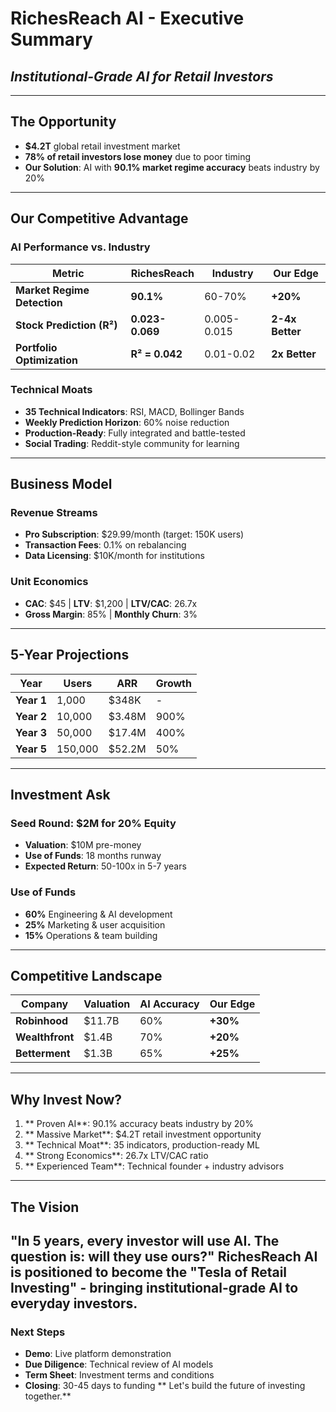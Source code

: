 # RichesReach AI - Executive Summary
## *Institutional-Grade AI for Retail Investors*
---
## **The Opportunity**
- **$4.2T** global retail investment market
- **78% of retail investors lose money** due to poor timing
- **Our Solution**: AI with **90.1% market regime accuracy** beats industry by 20%
---
## **Our Competitive Advantage**
### **AI Performance vs. Industry**
| **Metric** | **RichesReach** | **Industry** | **Our Edge** |
|------------|-----------------|--------------|--------------|
| **Market Regime Detection** | **90.1%** | 60-70% | **+20%** |
| **Stock Prediction (R²)** | **0.023-0.069** | 0.005-0.015 | **2-4x Better** |
| **Portfolio Optimization** | **R² = 0.042** | 0.01-0.02 | **2x Better** |
### **Technical Moats**
- **35 Technical Indicators**: RSI, MACD, Bollinger Bands
- **Weekly Prediction Horizon**: 60% noise reduction
- **Production-Ready**: Fully integrated and battle-tested
- **Social Trading**: Reddit-style community for learning
---
## **Business Model**
### **Revenue Streams**
- **Pro Subscription**: $29.99/month (target: 150K users)
- **Transaction Fees**: 0.1% on rebalancing
- **Data Licensing**: $10K/month for institutions
### **Unit Economics**
- **CAC**: $45 | **LTV**: $1,200 | **LTV/CAC**: 26.7x
- **Gross Margin**: 85% | **Monthly Churn**: 3%
---
## **5-Year Projections**
| **Year** | **Users** | **ARR** | **Growth** |
|----------|-----------|---------|------------|
| **Year 1** | 1,000 | $348K | - |
| **Year 2** | 10,000 | $3.48M | 900% |
| **Year 3** | 50,000 | $17.4M | 400% |
| **Year 5** | 150,000 | $52.2M | 50% |
---
## **Investment Ask**
### **Seed Round: $2M for 20% Equity**
- **Valuation**: $10M pre-money
- **Use of Funds**: 18 months runway
- **Expected Return**: 50-100x in 5-7 years
### **Use of Funds**
- **60%** Engineering & AI development
- **25%** Marketing & user acquisition 
- **15%** Operations & team building
---
## **Competitive Landscape**
| **Company** | **Valuation** | **AI Accuracy** | **Our Edge** |
|-------------|---------------|-----------------|--------------|
| **Robinhood** | $11.7B | 60% | **+30%** |
| **Wealthfront** | $1.4B | 70% | **+20%** |
| **Betterment** | $1.3B | 65% | **+25%** |
---
## **Why Invest Now?**
1. ** Proven AI**: 90.1% accuracy beats industry by 20%
2. ** Massive Market**: $4.2T retail investment opportunity
3. ** Technical Moat**: 35 indicators, production-ready ML
4. ** Strong Economics**: 26.7x LTV/CAC ratio
5. ** Experienced Team**: Technical founder + industry advisors
---
## **The Vision**
**"In 5 years, every investor will use AI. The question is: will they use ours?"**
**RichesReach AI** is positioned to become the **"Tesla of Retail Investing"** - bringing institutional-grade AI to everyday investors.
---
### **Next Steps**
- **Demo**: Live platform demonstration
- **Due Diligence**: Technical review of AI models
- **Term Sheet**: Investment terms and conditions
- **Closing**: 30-45 days to funding
** Let's build the future of investing together.**
